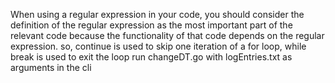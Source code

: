 When using a regular expression in your code, you should consider the definition of the regular expression as the most important part of the relevant code because the functionality of that code depends on the regular expression.
so, continue is used to skip one iteration of a for loop, while break is used to exit the loop 
run changeDT.go with logEntries.txt as arguments in the cli